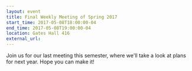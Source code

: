 ```yaml
---
layout: event
title: Final Weekly Meeting of Spring 2017
start_time: 2017-05-08T18:00:00-04
end_time: 2017-05-08T19:00:00-04
location: Gates Hall 416
external_url:
---
```


Join us for our last meeting this semester, where we'll take a look at plans for next year. Hope you can make it!
